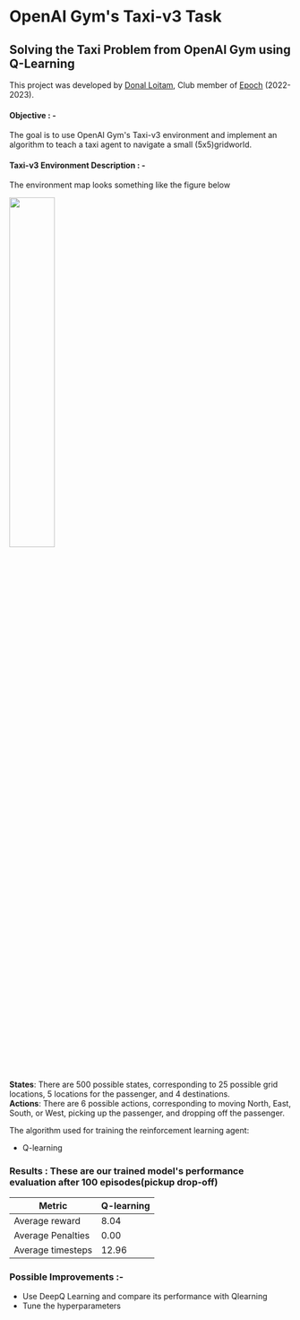 # OpenAI Gym's Taxi-v3 Task
## Solving the Taxi Problem from OpenAI Gym using Q-Learning
This project was developed by [Donal Loitam](https://github.com/Donal-08), Club member of [Epoch](https://github.com/IITH-Epoch) (2022-2023). <br/>
#### Objective : -
The goal is to use OpenAI Gym's Taxi-v3 environment and implement an algorithm to teach a taxi agent to navigate a small (5x5)gridworld. <br/>

#### Taxi-v3 Environment Description : -
The environment map looks something like the figure below <br/>

<img src="https://user-images.githubusercontent.com/102598808/210063899-901c850b-7e11-444f-98db-d4199a0bd875.png" width="40%" height="40%">

**States**: There are 500 possible states, corresponding to 25 possible grid locations, 5 locations for the passenger, and 4 destinations. <br/>
**Actions**: There are 6 possible actions, corresponding to moving North, East, South, or West, picking up the passenger, and dropping off the passenger. <br/>

The algorithm used for training the reinforcement learning agent:
- Q-learning

### Results : These are our trained model's performance evaluation after 100 episodes(pickup drop-off) 

| Metric        | Q-learning    |
| ------------- | ------------- |
| Average reward  | 8.04  |
| Average Penalties  | 0.00  |
| Average timesteps | 12.96 |

### Possible Improvements :-
- Use DeepQ Learning and compare its performance with Qlearning
- Tune the hyperparameters 
